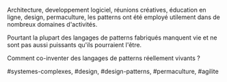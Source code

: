 Architecture, developpement logiciel, réunions créatives, éducation en ligne, design, permaculture, les patterns ont été employé utilement dans de nombreux domaines d'activités. 

Pourtant la plupart des langages de patterns fabriqués manquent vie et ne sont pas aussi puissants qu'ils pourraient l'être. 

Comment co-inventer des langages de patterns réellement vivants ?

#systemes-complexes, #design, #design-patterns, #permaculture, #agilite
